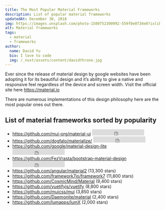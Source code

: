```yaml
---
title: The Most Popular Material Frameworks
description: List of popular material frameworks
updatedAt: December 30, 2018
img: https://images.unsplash.com/photo-1580752300992-559f8e0734e0?ixlib=rb-1.2.1&ixid=eyJhcHBfaWQiOjEyMDd9&auto=format&fit=crop&w=634&q-60
alt: Material frameworks
tags:
  - material
  - frameworks
author:
  name: David Yu
  bio: I love to code
  img: /_nuxt/assets/content/davidthrone.jpg
---
```


Ever since the release of material design by google websites have been adopting it for its beautiful design and it’s ability to give a native and responsive feel regardless of the device and screen width. Visit the official site here https://material.io

There are numerous implementations of this design philosophy here are the most popular ones out there.

## List of material frameworks sorted by popularity

- https://github.com/mui-org/material-ui <iframe src="https://ghbtns.com/github-btn.html?user=mui-org&repo=material-ui&type=star&count=true" frameborder="0" scrolling="0" width="170px" height="20px"></iframe>
- https://github.com/dogfalo/materialize/ <iframe src="https://ghbtns.com/github-btn.html?user=dogfalo&repo=materialize&type=star&count=true" frameborder="0" scrolling="0" width="170px" height="20px"></iframe>
- https://github.com/google/material-design-lite <iframe src="https://ghbtns.com/github-btn.html?user=google&repo=material-design-lite&type=star&count=true" frameborder="0" scrolling="0" width="170px" height="20px"></iframe>
- https://github.com/FezVrasta/bootstrap-material-design <iframe src="https://ghbtns.com/github-btn.html?user=FezVrasta&repo=bootstrap-material-design&type=star&count=true" frameborder="0" scrolling="0" width="170px" height="20px"></iframe>
- https://github.com/angular/material2 (13,300 stars)
- https://github.com/framework7io/framework7 (11,800 stars)
- https://github.com/CosmicMind/Material (9,400 stars)
- https://github.com/vuetifyjs/vuetify (8,800 stars)
- https://github.com/muicss/mui (3,850 stars)
- https://github.com/Daemonite/material (2,400 stars)
- https://github.com/lumapps/lumX (2,000 stars)
